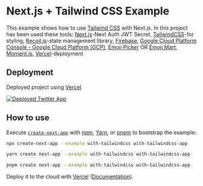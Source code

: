 # Next.js + Tailwind CSS Example

This example shows how to use [Tailwind CSS](https://tailwindcss.com/) with Next.js. In this project has been used these tools:
[Next.js](https://nextjs.org/)-Next Auth JWT Secret,
[TailwindCSS](https://tailwindcss.com/)-for styling,
[Recoil.js](https://recoiljs.org/)-state management library,
[Firebase](https://firebase.google.com/),
[Google Cloud Platform Console - Google Cloud Platform (GCP)](https://cloud.google.com/cloud-console/?utm_source=google&utm_medium=cpc&utm_campaign=emea-emea-all-en-dr-bkws-all-all-trial-e-gcp-1011340&utm_content=text-ad-none-any-DEV_c-CRE_574627824862-ADGP_Hybrid%20%7C%20BKWS%20-%20EXA%20%7C%20Txt%20~%20Management%20Tools%20~%20Cloud%20Console%23v2-KWID_43700053286075712-aud-606988877734%3Akwd-55675752867-userloc_1000998&utm_term=KW_google%20cloud%20console-NET_g-PLAC_&gclid=Cj0KCQiAyMKbBhD1ARIsANs7rEF1FBjuaix4cSC9-3olNInBukJ6N3zelDEUgisXysIynLmflxmh3pEaAqnhEALw_wcB&gclsrc=aw.ds),
[Emoji Picker](https://www.npmjs.com/package/emoji-picker-react) OR [Emoji Mart](https://github.com/missive/emoji-mart),
[Moment.js](https://momentjs.com/),
[Vercel](https://vercel.com/)-deployment




## Deployment

Deployed project using [Vercel](https://vercel.com?utm_source=github&utm_medium=readme&utm_campaign=next-example)

[![Deployed Twitter App ](https://twitter-5m57e37lh-ulfetzakirli.vercel.app/button)](https://twitter-5m57e37lh-ulfetzakirli.vercel.app/)

## How to use

Execute [`create-next-app`](https://github.com/vercel/next.js/tree/canary/packages/create-next-app) with [npm](https://docs.npmjs.com/cli/init), [Yarn](https://yarnpkg.com/lang/en/docs/cli/create/), or [pnpm](https://pnpm.io) to bootstrap the example:

```bash
npx create-next-app --example with-tailwindcss with-tailwindcss-app
```

```bash
yarn create next-app --example with-tailwindcss with-tailwindcss-app
```

```bash
pnpm create next-app --example with-tailwindcss with-tailwindcss-app
```

Deploy it to the cloud with [Vercel](https://vercel.com/new?utm_source=github&utm_medium=readme&utm_campaign=next-example) ([Documentation](https://nextjs.org/docs/deployment)).
